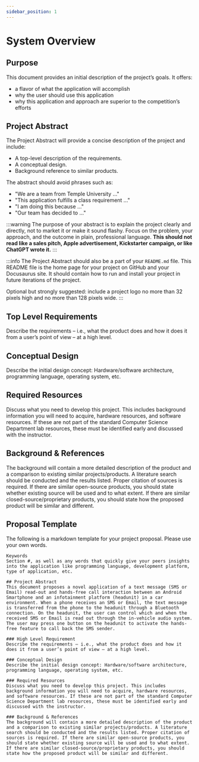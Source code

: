 ```yaml
---
sidebar_position: 1
---
```


# System Overview

## Purpose
This document provides an initial description of the project’s goals. It offers:
- a flavor of what the application will accomplish
- why the user should use this application
- why this application and approach are superior to the competition’s efforts

## Project Abstract

The Project Abstract will provide a concise description of the project and include:

- A top-level description of the requirements.
- A conceptual design.
- Background reference to similar products.

The abstract should avoid phrases such as:

- "We are a team from Temple University ..."
- "This application fulfills a class requirement ..."
- "I am doing this because ..."
- "Our team has decided to ..."

:::warning
The purpose of your abstract is to explain the project clearly and directly, not to market it or make it sound flashy. Focus on the problem, your approach, and the outcome in plain, professional language. **This should not read like a sales pitch, Apple advertisement, Kickstarter campaign, or like ChatGPT wrote it.**
:::

:::info
The Project Abstract should also be a part of your `README.md` file. This README file is the home page for your project on GitHub and your Docusaurus site. It should contain how to run and install your project in future iterations of the project.

Optional but strongly suggested: include a project logo no more than 32 pixels high and no more than 128 pixels wide.
:::

## Top Level Requirements

Describe the requirements – i.e., what the product does and how it does it from a user’s point of view – at a high level.

## Conceptual Design

Describe the initial design concept: Hardware/software architecture, programming language, operating system, etc.

## Required Resources

Discuss what you need to develop this project. This includes background information you will need to acquire, hardware resources, and software resources. If these are not part of the standard Computer Science Department lab resources, these must be identified early and discussed with the instructor.

## Background & References

The background will contain a more detailed description of the product and a comparison to existing similar projects/products. A literature search should be conducted and the results listed. Proper citation of sources is required. If there are similar open-source products, you should state whether existing source will be used and to what extent. If there are similar closed-source/proprietary products, you should state how the proposed product will be similar and different.

## Proposal Template

The following is a markdown template for your project proposal. Please use your own words.

```
Keywords
Section #, as well as any words that quickly give your peers insights into the application like programming language, development platform, type of application, etc.

## Project Abstract
This document proposes a novel application of a text message (SMS or Email) read-out and hands-free call interaction between an Android Smartphone and an infotainment platform (headunit) in a car environment. When a phone receives an SMS or Email, the text message is transferred from the phone to the headunit through a Bluetooth connection. On the headunit, the user can control which and when the received SMS or Email is read out through the in-vehicle audio system. The user may press one button on the headunit to activate the hands-free feature to call back the SMS sender.

### High Level Requirement
Describe the requirements – i.e., what the product does and how it does it from a user’s point of view – at a high level.

### Conceptual Design
Describe the initial design concept: Hardware/software architecture, programming language, operating system, etc.

### Required Resources
Discuss what you need to develop this project. This includes background information you will need to acquire, hardware resources, and software resources. If these are not part of the standard Computer Science Department lab resources, these must be identified early and discussed with the instructor.

### Background & References
The background will contain a more detailed description of the product and a comparison to existing similar projects/products. A literature search should be conducted and the results listed. Proper citation of sources is required. If there are similar open-source products, you should state whether existing source will be used and to what extent. If there are similar closed-source/proprietary products, you should state how the proposed product will be similar and different.

```
